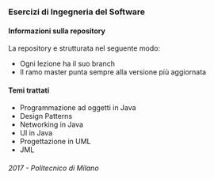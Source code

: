 ### Esercizi di Ingegneria del Software

#### Informazioni sulla repository
La repository e strutturata nel seguente modo:
- Ogni lezione ha il suo branch
- Il ramo master punta sempre alla versione più aggiornata


#### Temi trattati

- Programmazione ad oggetti in Java
- Design Patterns
- Networking in Java
- UI in Java
- Progettazione in UML
- JML

###### 2017 - Politecnico di Milano
